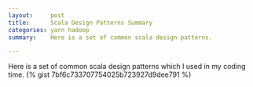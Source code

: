 ```yaml
---
layout:     post
title:      Scala Design Patterns Summary
categories: yarn hadoop
summary:    Here is a set of common scala design patterns.

---
```


Here is a set of common scala design patterns which I used in my coding time.
{% gist 7bf6c733707754025b723927d9dee791 %}

